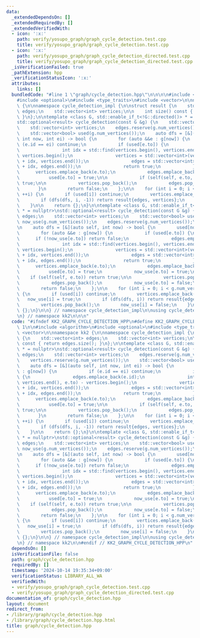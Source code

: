 ```yaml
---
data:
  _extendedDependsOn: []
  _extendedRequiredBy: []
  _extendedVerifiedWith:
  - icon: ':x:'
    path: verify/yosupo_graph/graph_cycle_detection.test.cpp
    title: verify/yosupo_graph/graph_cycle_detection.test.cpp
  - icon: ':x:'
    path: verify/yosupo_graph/graph_cycle_detection_directed.test.cpp
    title: verify/yosupo_graph/graph_cycle_detection_directed.test.cpp
  _isVerificationFailed: true
  _pathExtension: hpp
  _verificationStatusIcon: ':x:'
  attributes:
    links: []
  bundledCode: "#line 1 \"graph/cycle_detection.hpp\"\n\n\n\n#include <algorithm>\n\
    #include <optional>\n#include <type_traits>\n#include <vector>\n\nnamespace kk2\
    \ {\n\nnamespace cycle_detection_impl {\n\nstruct result {\n    std::vector<int>\
    \ edges;\n    std::vector<int> vertices;\n\n    int size() const { return edges.size();\
    \ }\n};\n\ntemplate <class G, std::enable_if_t<!G::directed()> * = nullptr>\n\
    std::optional<result> cycle_detection(const G &g) {\n    std::vector<int> edges;\n\
    \    std::vector<int> vertices;\n    edges.reserve(g.num_vertices());\n    vertices.reserve(g.num_vertices());\n\
    \    std::vector<bool> used(g.num_vertices());\n    auto dfs = [&](auto self,\
    \ int now, int ei) -> bool {\n        for (auto &&e : g[now]) {\n            if\
    \ (e.id == ei) continue;\n            if (used[e.to]) {\n                edges.emplace_back(e.id);\n\
    \                int idx = std::find(vertices.begin(), vertices.end(), e.to) -\
    \ vertices.begin();\n                vertices = std::vector<int>(vertices.begin()\
    \ + idx, vertices.end());\n                edges = std::vector<int>(edges.begin()\
    \ + idx, edges.end());\n                return true;\n            }\n\n      \
    \      vertices.emplace_back(e.to);\n            edges.emplace_back(e.id);\n \
    \           used[e.to] = true;\n\n            if (self(self, e.to, e.id)) return\
    \ true;\n\n            vertices.pop_back();\n            edges.pop_back();\n \
    \       }\n        return false;\n    };\n\n    for (int i = 0; i < g.num_vertices();\
    \ ++i) {\n        if (used[i]) continue;\n        vertices.emplace_back(i);\n\
    \        if (dfs(dfs, i, -1)) return result{edges, vertices};\n        vertices.pop_back();\n\
    \    }\n\n    return {};\n}\n\ntemplate <class G, std::enable_if_t<G::directed()>\
    \ * = nullptr>\nstd::optional<result> cycle_detection(const G &g) {\n    std::vector<int>\
    \ edges;\n    std::vector<int> vertices;\n    std::vector<bool> used(g.num_vertices()),\
    \ now_use(g.num_vertices());\n    edges.reserve(g.num_vertices());\n    vertices.reserve(g.num_vertices());\n\
    \n    auto dfs = [&](auto self, int now) -> bool {\n        used[now] = true;\n\
    \        for (auto &&e : g[now]) {\n            if (used[e.to]) {\n          \
    \      if (!now_use[e.to]) return false;\n                edges.emplace_back(e.id);\n\
    \                int idx = std::find(vertices.begin(), vertices.end(), e.to) -\
    \ vertices.begin();\n                vertices = std::vector<int>(vertices.begin()\
    \ + idx, vertices.end());\n                edges = std::vector<int>(edges.begin()\
    \ + idx, edges.end());\n                return true;\n            }\n\n      \
    \      vertices.emplace_back(e.to);\n            edges.emplace_back(e.id);\n \
    \           used[e.to] = true;\n            now_use[e.to] = true;\n\n        \
    \    if (self(self, e.to)) return true;\n\n            vertices.pop_back();\n\
    \            edges.pop_back();\n            now_use[e.to] = false;\n        }\n\
    \        return false;\n    };\n\n    for (int i = 0; i < g.num_vertices(); ++i)\
    \ {\n        if (used[i]) continue;\n        vertices.emplace_back(i);\n     \
    \   now_use[i] = true;\n        if (dfs(dfs, i)) return result{edges, vertices};\n\
    \        vertices.pop_back();\n        now_use[i] = false;\n    }\n\n    return\
    \ {};\n}\n\n} // namespace cycle_detection_impl\n\nusing cycle_detection_impl::cycle_detection;\n\
    \n} // namespace kk2\n\n\n"
  code: "#ifndef KK2_GRAPH_CYCLE_DETECTION_HPP\n#define KK2_GRAPH_CYCLE_DETECTION_HPP\
    \ 1\n\n#include <algorithm>\n#include <optional>\n#include <type_traits>\n#include\
    \ <vector>\n\nnamespace kk2 {\n\nnamespace cycle_detection_impl {\n\nstruct result\
    \ {\n    std::vector<int> edges;\n    std::vector<int> vertices;\n\n    int size()\
    \ const { return edges.size(); }\n};\n\ntemplate <class G, std::enable_if_t<!G::directed()>\
    \ * = nullptr>\nstd::optional<result> cycle_detection(const G &g) {\n    std::vector<int>\
    \ edges;\n    std::vector<int> vertices;\n    edges.reserve(g.num_vertices());\n\
    \    vertices.reserve(g.num_vertices());\n    std::vector<bool> used(g.num_vertices());\n\
    \    auto dfs = [&](auto self, int now, int ei) -> bool {\n        for (auto &&e\
    \ : g[now]) {\n            if (e.id == ei) continue;\n            if (used[e.to])\
    \ {\n                edges.emplace_back(e.id);\n                int idx = std::find(vertices.begin(),\
    \ vertices.end(), e.to) - vertices.begin();\n                vertices = std::vector<int>(vertices.begin()\
    \ + idx, vertices.end());\n                edges = std::vector<int>(edges.begin()\
    \ + idx, edges.end());\n                return true;\n            }\n\n      \
    \      vertices.emplace_back(e.to);\n            edges.emplace_back(e.id);\n \
    \           used[e.to] = true;\n\n            if (self(self, e.to, e.id)) return\
    \ true;\n\n            vertices.pop_back();\n            edges.pop_back();\n \
    \       }\n        return false;\n    };\n\n    for (int i = 0; i < g.num_vertices();\
    \ ++i) {\n        if (used[i]) continue;\n        vertices.emplace_back(i);\n\
    \        if (dfs(dfs, i, -1)) return result{edges, vertices};\n        vertices.pop_back();\n\
    \    }\n\n    return {};\n}\n\ntemplate <class G, std::enable_if_t<G::directed()>\
    \ * = nullptr>\nstd::optional<result> cycle_detection(const G &g) {\n    std::vector<int>\
    \ edges;\n    std::vector<int> vertices;\n    std::vector<bool> used(g.num_vertices()),\
    \ now_use(g.num_vertices());\n    edges.reserve(g.num_vertices());\n    vertices.reserve(g.num_vertices());\n\
    \n    auto dfs = [&](auto self, int now) -> bool {\n        used[now] = true;\n\
    \        for (auto &&e : g[now]) {\n            if (used[e.to]) {\n          \
    \      if (!now_use[e.to]) return false;\n                edges.emplace_back(e.id);\n\
    \                int idx = std::find(vertices.begin(), vertices.end(), e.to) -\
    \ vertices.begin();\n                vertices = std::vector<int>(vertices.begin()\
    \ + idx, vertices.end());\n                edges = std::vector<int>(edges.begin()\
    \ + idx, edges.end());\n                return true;\n            }\n\n      \
    \      vertices.emplace_back(e.to);\n            edges.emplace_back(e.id);\n \
    \           used[e.to] = true;\n            now_use[e.to] = true;\n\n        \
    \    if (self(self, e.to)) return true;\n\n            vertices.pop_back();\n\
    \            edges.pop_back();\n            now_use[e.to] = false;\n        }\n\
    \        return false;\n    };\n\n    for (int i = 0; i < g.num_vertices(); ++i)\
    \ {\n        if (used[i]) continue;\n        vertices.emplace_back(i);\n     \
    \   now_use[i] = true;\n        if (dfs(dfs, i)) return result{edges, vertices};\n\
    \        vertices.pop_back();\n        now_use[i] = false;\n    }\n\n    return\
    \ {};\n}\n\n} // namespace cycle_detection_impl\n\nusing cycle_detection_impl::cycle_detection;\n\
    \n} // namespace kk2\n\n#endif // KK2_GRAPH_CYCLE_DETECTION_HPP\n"
  dependsOn: []
  isVerificationFile: false
  path: graph/cycle_detection.hpp
  requiredBy: []
  timestamp: '2024-10-14 19:35:34+09:00'
  verificationStatus: LIBRARY_ALL_WA
  verifiedWith:
  - verify/yosupo_graph/graph_cycle_detection.test.cpp
  - verify/yosupo_graph/graph_cycle_detection_directed.test.cpp
documentation_of: graph/cycle_detection.hpp
layout: document
redirect_from:
- /library/graph/cycle_detection.hpp
- /library/graph/cycle_detection.hpp.html
title: graph/cycle_detection.hpp
---
```

